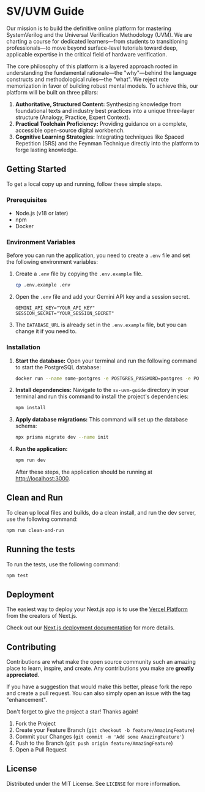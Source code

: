# SV/UVM Guide

Our mission is to build the definitive online platform for mastering SystemVerilog and the Universal Verification Methodology (UVM). We are charting a course for dedicated learners—from students to transitioning professionals—to move beyond surface-level tutorials toward deep, applicable expertise in the critical field of hardware verification.

The core philosophy of this platform is a layered approach rooted in understanding the fundamental rationale—the "why"—behind the language constructs and methodological rules—the "what". We reject rote memorization in favor of building robust mental models. To achieve this, our platform will be built on three pillars:

1.  **Authoritative, Structured Content:** Synthesizing knowledge from foundational texts and industry best practices into a unique three-layer structure (Analogy, Practice, Expert Context).
2.  **Practical Toolchain Proficiency:** Providing guidance on a complete, accessible open-source digital workbench.
3.  **Cognitive Learning Strategies:** Integrating techniques like Spaced Repetition (SRS) and the Feynman Technique directly into the platform to forge lasting knowledge.

## Getting Started

To get a local copy up and running, follow these simple steps.

### Prerequisites

*   Node.js (v18 or later)
*   npm
*   Docker

### Environment Variables

Before you can run the application, you need to create a `.env` file and set the following environment variables:

1.  Create a `.env` file by copying the `.env.example` file.
    ```sh
    cp .env.example .env
    ```
2.  Open the `.env` file and add your Gemini API key and a session secret.
    ```
    GEMINI_API_KEY="YOUR_API_KEY"
    SESSION_SECRET="YOUR_SESSION_SECRET"
    ```
3.  The `DATABASE_URL` is already set in the `.env.example` file, but you can change it if you need to.

### Installation

1.  **Start the database:** Open your terminal and run the following command to start the PostgreSQL database:
    ```sh
    docker run --name some-postgres -e POSTGRES_PASSWORD=postgres -e POSTGRES_USER=postgres -p 5432:5432 -d postgres:14.1-alpine
    ```
2.  **Install dependencies:** Navigate to the `sv-uvm-guide` directory in your terminal and run this command to install the project's dependencies:
    ```sh
    npm install
    ```
3.  **Apply database migrations:** This command will set up the database schema:
    ```sh
    npx prisma migrate dev --name init
    ```
4.  **Run the application:**
    ```sh
    npm run dev
    ```
    After these steps, the application should be running at [http://localhost:3000](http://localhost:3000).

## Clean and Run

To clean up local files and builds, do a clean install, and run the dev server, use the following command:

```bash
npm run clean-and-run
```

## Running the tests

To run the tests, use the following command:

```bash
npm test
```

## Deployment

The easiest way to deploy your Next.js app is to use the [Vercel Platform](https://vercel.com/new?utm_medium=default-template&filter=next.js&utm_source=create-next-app&utm_campaign=create-next-app-readme) from the creators of Next.js.

Check out our [Next.js deployment documentation](https://nextjs.org/docs/deployment) for more details.

## Contributing

Contributions are what make the open source community such an amazing place to learn, inspire, and create. Any contributions you make are **greatly appreciated**.

If you have a suggestion that would make this better, please fork the repo and create a pull request. You can also simply open an issue with the tag "enhancement".

Don't forget to give the project a star! Thanks again!

1.  Fork the Project
2.  Create your Feature Branch (`git checkout -b feature/AmazingFeature`)
3.  Commit your Changes (`git commit -m 'Add some AmazingFeature'`)
4.  Push to the Branch (`git push origin feature/AmazingFeature`)
5.  Open a Pull Request

## License

Distributed under the MIT License. See `LICENSE` for more information.
